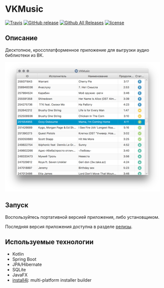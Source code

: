 # VKMusic
[![Travis](https://img.shields.io/travis/ruslanys/vkmusic.svg?style=flat-square&colorB=007EC6)](https://travis-ci.org/ruslanys/vkmusic)
[![GitHub release](https://img.shields.io/github/release/ruslanys/vkmusic.svg?style=flat-square)](https://github.com/ruslanys/vkmusic/releases)
[![Github All Releases](https://img.shields.io/github/downloads/ruslanys/vkmusic/total.svg?style=flat-square&colorB=007EC6)](https://github.com/ruslanys/vkmusic/releases)
[![license](https://img.shields.io/github/license/ruslanys/vkmusic.svg?style=flat-square)](https://github.com/ruslanys/vkmusic)

## Описание

Десктопное, кроссплатформенное приложение для выгрузки аудио библиотеки из ВК.

![Скриншот](docs/screen.png "Скриншот")


## Запуск

Воспользуйтесь портативной версией приложения, либо установщиком.

Последняя версия приложения доступна в разделе [релизы](https://github.com/ruslanys/vkmusic/releases).

## Используемые технологии

* Kotlin
* Spring Boot
* JPA/Hibernate
* SQLite
* JavaFX
* [install4j](https://www.ej-technologies.com/products/install4j/overview.html): multi-platform installer builder 

